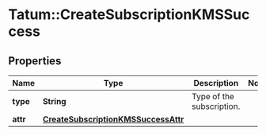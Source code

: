 # Tatum::CreateSubscriptionKMSSuccess

## Properties
Name | Type | Description | Notes
------------ | ------------- | ------------- | -------------
**type** | **String** | Type of the subscription. | 
**attr** | [**CreateSubscriptionKMSSuccessAttr**](CreateSubscriptionKMSSuccessAttr.md) |  | 

